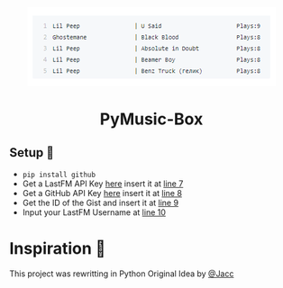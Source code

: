 <p align='center'>
  <img src='https://github.com/RustyBalboadev/PyMusic-Box/blob/master/Music-box.png'>
  <h1 align="center">PyMusic-Box</h1>
</p>

## Setup 🔧
* ``pip install github``
* Get a LastFM API Key [here](https://www.last.fm/api/account/create) insert it at [line 7](https://github.com/RustyBalboadev/pyMusic-Box/blob/master/main.py#L7)
* Get a GitHub API Key [here](https://github.com/settings/tokens) insert it at [line 8](https://github.com/RustyBalboadev/pyMusic-Box/blob/master/main.py#L8)
* Get the ID of the Gist and insert it at [line 9](https://github.com/RustyBalboadev/pyMusic-Box/blob/master/main.py#L9)
* Input your LastFM Username at [line 10](https://github.com/RustyBalboadev/pyMusic-Box/blob/master/main.py#L10)

# Inspiration 🧠
This project was rewritting in Python Original Idea by [@Jacc](https://github.com/jacc/music-box)

